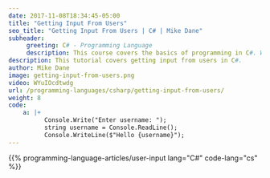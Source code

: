 ```yaml
---
date: 2017-11-08T18:34:45-05:00
title: "Getting Input From Users"
seo_title: "Getting Input From Users | C# | Mike Dane"
subheader:
     greeting: C# - Programming Language
     description: This course covers the basics of programming in C#. Work your way through the videos/articles and I'll teach you everything you need to know to start your programming journey!
description: This tutorial covers getting input from users in C#.
author: Mike Dane
image: getting-input-from-users.png
video: WYuIOcdtwdg
url: /programming-languages/csharp/getting-input-from-users/
weight: 8
code:
    a: |+
          Console.Write("Enter username: ");
          string username = Console.ReadLine();
          Console.WriteLine($"Hello {username}");
---
```


{{% programming-language-articles/user-input lang="C#" code-lang="cs" %}}
